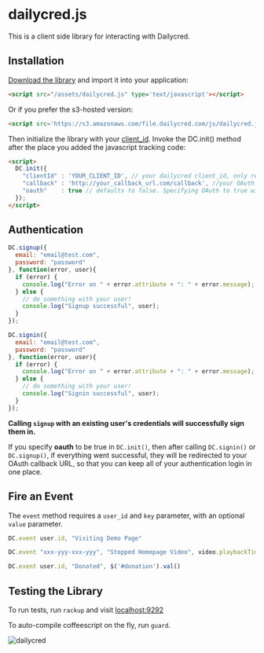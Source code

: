 # dailycred.js

This is a client side library for interacting with Dailycred.

## Installation

[Download the library](https://raw.github.com/dailycred/dailycred.js/master/tests/js/dailycred.js) and import it into your application:

~~~HTML
<script src="/assets/dailycred.js" type='text/javascript'></script>
~~~

Or if you prefer the s3-hosted version:

~~~HTML
<script src='https://s3.amazonaws.com/file.dailycred.com/js/dailycred.js' type='text/javascript'></script>
~~~

Then initialize the library with your [client_id](https://www.dailycred.com/admin/keys). Invoke the DC.init() method after the place you added the javascript tracking code:

~~~HTML
<script>
  DC.init({
    "clientId" : 'YOUR_CLIENT_ID', // your dailycred client_id, only required when not using the tracking script
    "callback" : 'http://your_callback_url.com/callback', //your OAuth callback URL. this is required if you specify OAuth == true
    "oauth"    : true // defaults to false. Specifying OAuth to true will send all users to the specified callback URL after successfully signing in
  });
</script>  
~~~

## Authentication

~~~javascript
DC.signup({
  email: "email@test.com",
  password: "password"
}, function(error, user){
  if (error) {
    console.log("Error on " + error.attribute + ": " + error.message);
  } else {
    // do something with your user!
    console.log("Signup successful", user);
  }
});

DC.signin({
  email: "email@test.com",
  password: "password"
}, function(error, user){
  if (error) {
    console.log("Error on " + error.attribute + ": " + error.message);
  } else {
    // do something with your user!
    console.log("Signin successful", user);
  }
});
~~~

**Calling `signup` with an existing user's credentials will successfully sign them in.**

If you specify **oauth** to be true in `DC.init()`, then after calling `DC.signin()` or `DC.signup()`, if everything went successful, they will be redirected to your OAuth callback URL, so that you can keep all of your authentication login in one place. 

## Fire an Event

The `event` method requires a `user_id` and `key` parameter, with an optional `value` parameter.

~~~javascript
DC.event user.id, "Visiting Demo Page"

DC.event "xxx-yyy-xxx-yyy", "Stopped Homepage Video", video.playbackTime

DC.event user.id, "Donated", $('#donation').val()
~~~

## Testing the Library

To run tests, run `rackup` and visit [localhost:9292](http://localhost:9292)

To auto-compile coffeescript on the fly, run  `guard`.

![](https://www.dailycred.com/dc.gif?client_id=dailycred&title=js_repo "dailycred")